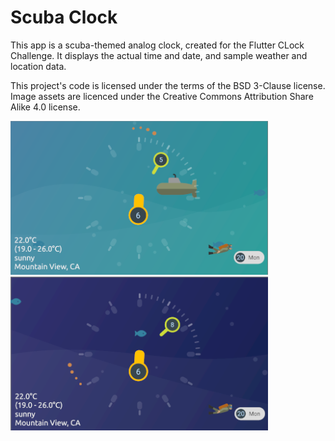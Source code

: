 # Scuba Clock

This app is a scuba-themed analog clock, created for the Flutter CLock Challenge.
It displays the actual time and date, and sample weather and location data.

This project's code is licensed under the terms of the BSD 3-Clause license. Image assets are licenced under the Creative Commons Attribution Share Alike 4.0 license.

<img src='scuba_clock3.png' width='412'>

<img src='scuba_clock5.png' width='412'>

